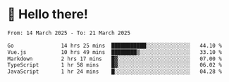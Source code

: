 # 👋 Hello there!

<!--START_SECTION:waka-->

```txt
From: 14 March 2025 - To: 21 March 2025

Go               14 hrs 25 mins  ███████████░░░░░░░░░░░░░░   44.10 %
Vue.js           10 hrs 49 mins  ████████▒░░░░░░░░░░░░░░░░   33.10 %
Markdown         2 hrs 17 mins   █▓░░░░░░░░░░░░░░░░░░░░░░░   07.00 %
TypeScript       1 hr 58 mins    █▓░░░░░░░░░░░░░░░░░░░░░░░   06.02 %
JavaScript       1 hr 24 mins    █░░░░░░░░░░░░░░░░░░░░░░░░   04.28 %
```

<!--END_SECTION:waka-->
